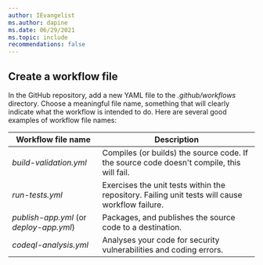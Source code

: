 ```yaml
---
author: IEvangelist
ms.author: dapine
ms.date: 06/29/2021
ms.topic: include
recommendations: false
---
```


## Create a workflow file

In the GitHub repository, add a new YAML file to the *.github/workflows* directory. Choose a meaningful file name, something that will clearly indicate what the workflow is intended to do. Here are several good examples of workflow file names:

| Workflow file name | Description |
|--|--|
| *build-validation.yml* | Compiles (or builds) the source code. If the source code doesn't compile, this will fail. |
| *run-tests.yml* | Exercises the unit tests within the repository. Failing unit tests will cause workflow failure. |
| *publish-app.yml* (or *deploy-app.yml*) | Packages, and publishes the source code to a destination. |
| *codeql-analysis.yml* | Analyses your code for security vulnerabilities and coding errors. |
